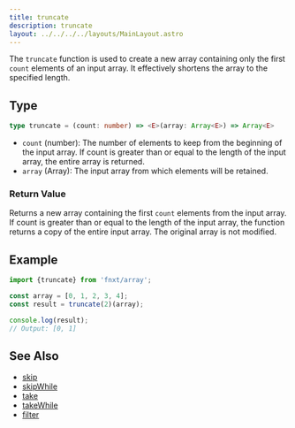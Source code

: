 ```yaml
---
title: truncate
description: truncate
layout: ../../../../layouts/MainLayout.astro
---
```


The `truncate` function is used to create a new array 
containing only the first `count` elements of an input array. 
It effectively shortens the array to the specified length.
## Type

```ts
type truncate = (count: number) => <E>(array: Array<E>) => Array<E>
```

- `count` (number): The number of elements to keep from the beginning of the input array. If count is greater than or equal to the length of the input array, the entire array is returned.
- `array` (Array<T>): The input array from which elements will be retained.


### Return Value

Returns a new array containing the first `count` elements from the input array. 
If count is greater than or equal to the length of the input array, 
the function returns a copy of the entire input array. 
The original array is not modified.

## Example

```ts
import {truncate} from 'fnxt/array';

const array = [0, 1, 2, 3, 4];
const result = truncate(2)(array);

console.log(result);
// Output: [0, 1]
```

## See Also
- [skip](/core/en/array/operator/skip)
- [skipWhile](/core/en/array/operator/skipWhile)
- [take](/core/en/array/operator/take)
- [takeWhile](/core/en/array/operator/takeWhile)
- [filter](/core/en/array/operator/filter)